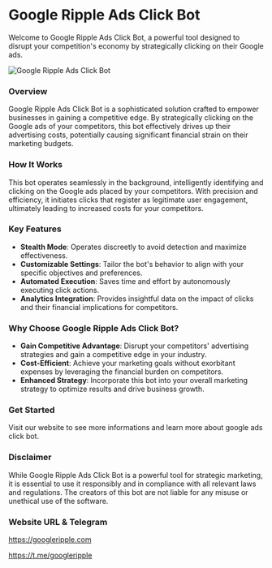 # Google Ripple Ads Click Bot

Welcome to Google Ripple Ads Click Bot, a powerful tool designed to disrupt your competition's economy by strategically clicking on their Google ads.

![Google Ripple Ads Click Bot](https://i.imgur.com/SVF9k9k.gif)

### Overview

Google Ripple Ads Click Bot is a sophisticated solution crafted to empower businesses in gaining a competitive edge. By strategically clicking on the Google ads of your competitors, this bot effectively drives up their advertising costs, potentially causing significant financial strain on their marketing budgets.

### How It Works

This bot operates seamlessly in the background, intelligently identifying and clicking on the Google ads placed by your competitors. With precision and efficiency, it initiates clicks that register as legitimate user engagement, ultimately leading to increased costs for your competitors.

### Key Features

- **Stealth Mode**: Operates discreetly to avoid detection and maximize effectiveness.
- **Customizable Settings**: Tailor the bot's behavior to align with your specific objectives and preferences.
- **Automated Execution**: Saves time and effort by autonomously executing click actions.
- **Analytics Integration**: Provides insightful data on the impact of clicks and their financial implications for competitors.

### Why Choose Google Ripple Ads Click Bot?

- **Gain Competitive Advantage**: Disrupt your competitors' advertising strategies and gain a competitive edge in your industry.
- **Cost-Efficient**: Achieve your marketing goals without exorbitant expenses by leveraging the financial burden on competitors.
- **Enhanced Strategy**: Incorporate this bot into your overall marketing strategy to optimize results and drive business growth.

### Get Started

Visit our website to see more informations and learn more about google ads click bot.

### Disclaimer

While Google Ripple Ads Click Bot is a powerful tool for strategic marketing, it is essential to use it responsibly and in compliance with all relevant laws and regulations. The creators of this bot are not liable for any misuse or unethical use of the software.

### Website URL & Telegram

https://googleripple.com

https://t.me/googleripple
